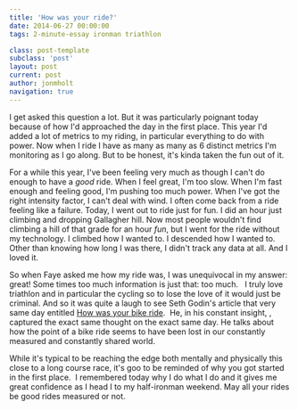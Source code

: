 ```yaml
---
title: 'How was your ride?'
date: 2014-06-27 00:00:00 
tags: 2-minute-essay ironman triathlon

class: post-template
subclass: 'post'
layout: post
current: post
author: jonmholt
navigation: true
---
```

I get asked this question a lot. But it was particularly poignant today because of how I'd approached the day in the first place. This year I'd added a lot of metrics to my riding, in particular everything to do with power. Now when I ride I have as many as many as 6 distinct metrics I'm monitoring as I go along. But to be honest, it's kinda taken the fun out of it.

[]()For a while this year, I've been feeling very much as though I can't do enough to have a _good_&nbsp;ride. When I feel great, I'm too slow. When I'm fast enough and feeling good, I'm pushing too much power. When I've got the right intensity factor, I can't deal with wind. I often come back from a ride feeling like a failure. Today, I went out to ride just for fun. I did an hour just climbing and dropping Gallagher hill. Now most people wouldn't find climbing a hill of that grade for an hour _fun_, but I went for the ride without my technology. I climbed how I wanted to. I descended how I wanted to. Other than knowing how long I was there, I didn't track any data at all. And I loved it.

So when Faye asked me how my ride was, I was unequivocal in my answer: great! Some times too much information is just that: too much. &nbsp; I truly love triathlon and in particular the cycling so to lose the love of it would just be criminal. And so it was quite a laugh to see Seth Godin's article that very same day entitled [How was your bike ride](http://sethgodin.typepad.com/seths_blog/2014/06/how-was-your-bike-ride.html). &nbsp;He, in his constant insight, , captured the exact same thought on the exact same day. He talks about how the point of a bike ride seems to have been lost in our constantly measured and constantly shared world.

While it's typical to be reaching the edge both mentally and physically this close to a long course race, it's goo to be reminded of why you got started in the first place. &nbsp;I remembered today why I do what I do and it gives me great confidence as I head I to my half-ironman weekend. May all your rides be good rides measured or not.
